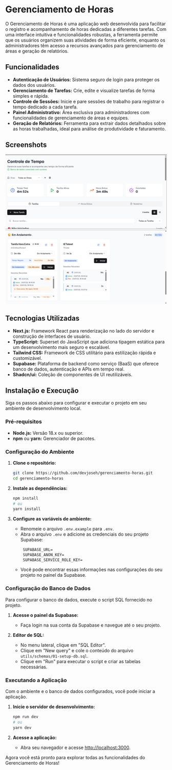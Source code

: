 # Gerenciamento de Horas

O Gerenciamento de Horas é uma aplicação web desenvolvida para facilitar o registro e acompanhamento de horas dedicadas a diferentes tarefas. Com uma interface intuitiva e funcionalidades robustas, a ferramenta permite que os usuários organizem suas atividades de forma eficiente, enquanto os administradores têm acesso a recursos avançados para gerenciamento de áreas e geração de relatórios.

## Funcionalidades

- **Autenticação de Usuários:** Sistema seguro de login para proteger os dados dos usuários.
- **Gerenciamento de Tarefas:** Crie, edite e visualize tarefas de forma simples e rápida.
- **Controle de Sessões:** Inicie e pare sessões de trabalho para registrar o tempo dedicado a cada tarefa.
- **Painel Administrativo:** Área exclusiva para administradores com funcionalidades de gerenciamento de áreas e equipes.
- **Geração de Relatórios:** Ferramenta para extrair dados detalhados sobre as horas trabalhadas, ideal para análise de produtividade e faturamento.

## Screenshots

![Screenshot 1](./public/screenshot_1.png)
![Screenshot 2](./public/screenshot_2.png)


## Tecnologias Utilizadas

- **Next.js:** Framework React para renderização no lado do servidor e construção de interfaces de usuário.
- **TypeScript:** Superset do JavaScript que adiciona tipagem estática para um desenvolvimento mais seguro e escalável.
- **Tailwind CSS:** Framework de CSS utilitário para estilização rápida e customizável.
- **Supabase:** Plataforma de backend como serviço (BaaS) que oferece banco de dados, autenticação e APIs em tempo real.
- **Shadcn/ui:** Coleção de componentes de UI reutilizáveis.

## Instalação e Execução

Siga os passos abaixo para configurar e executar o projeto em seu ambiente de desenvolvimento local.

### Pré-requisitos

- **Node.js:** Versão 18.x ou superior.
- **npm** ou **yarn:** Gerenciador de pacotes.

### Configuração do Ambiente

1. **Clone o repositório:**
   ```bash
   git clone https://github.com/devjoseh/gerenciamento-horas.git
   cd gerenciamento-horas
   ```

2. **Instale as dependências:**
   ```bash
   npm install
   # ou
   yarn install
   ```

3. **Configure as variáveis de ambiente:**
   - Renomeie o arquivo `.env.example` para `.env`.
   - Abra o arquivo `.env` e adicione as credenciais do seu projeto Supabase:
     ```env
      SUPABASE_URL=
      SUPABASE_ANON_KEY=
      SUPABASE_SERVICE_ROLE_KEY=
     ```
   - Você pode encontrar essas informações nas configurações do seu projeto no painel da Supabase.

### Configuração do Banco de Dados

Para configurar o banco de dados, execute o script SQL fornecido no projeto.

1. **Acesse o painel da Supabase:**
   - Faça login na sua conta da Supabase e navegue até o seu projeto.

2. **Editor de SQL:**
   - No menu lateral, clique em "SQL Editor".
   - Clique em "New query" e cole o conteúdo do arquivo `utils/schemas/01-setup-db.sql`.
   - Clique em "Run" para executar o script e criar as tabelas necessárias.

### Executando a Aplicação

Com o ambiente e o banco de dados configurados, você pode iniciar a aplicação.

1. **Inicie o servidor de desenvolvimento:**
   ```bash
   npm run dev
   # ou
   yarn dev
   ```

2. **Acesse a aplicação:**
   - Abra seu navegador e acesse [http://localhost:3000](http://localhost:3000).

Agora você está pronto para explorar todas as funcionalidades do Gerenciamento de Horas!

